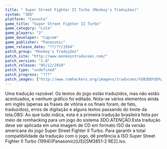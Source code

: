 ```yaml
---
title: " Super Street Fighter II Turbo (Monkey's Traduções)"
system: "3DO"
platform: "Console"
game_title: "Super Street Fighter II Turbo"
game_category: "Luta"
game_players: "2"
game_developer: "Capcom"
game_publisher: "Panasonic"
game_release_date: "??/??/1994"
patch_group: "Monkey's Traduções"
patch_site: "http://www.monkeystraducoes.com/"
patch_version: "1.0"
patch_release: "05/12/2010"
patch_type: "undefined"
patch_progress: "???"
patch_images: ["http://www.romhackers.org/imagens/traducoes/%5B3DO%5D%20Super%20Street%20Fighter%20II%20Turbo%20-%20Monkey's%20Tradu%C3%A7%C3%B5es%20-%201.png","http://www.romhackers.org/imagens/traducoes/%5B3DO%5D%20Super%20Street%20Fighter%20II%20Turbo%20-%20Monkey's%20Tradu%C3%A7%C3%B5es%20-%202.png","http://www.romhackers.org/imagens/traducoes/%5B3DO%5D%20Super%20Street%20Fighter%20II%20Turbo%20-%20Monkey's%20Tradu%C3%A7%C3%B5es%20-%203.png"]
---
```

Uma tradução razoável. Os textos do jogo estão traduzidos, mas não estão acentuados, e nenhum gráfico foi editado. Nota-se vários elementos ainda em inglês (apenas as frases de vitória e os finais foram, de fato, traduzidos), erros de digitação e alguns textos passando do limite da tela.OBS: Ao que tudo indica, esta é a primeira tradução brasileira feita por meio de romhacking para um jogo do sistema 3DO.ATENÇÃO:Esta tradução deve ser aplicada em uma imagem de CD em formato ISO da versão americana do jogo Super Street Fighter II Turbo. Para garantir a total compatibilidade da tradução com o jogo, dê prefência à ISO Super Street Fighter II Turbo (1994)(Panasonic)(US)[SM3851-2 RE2].iso.
